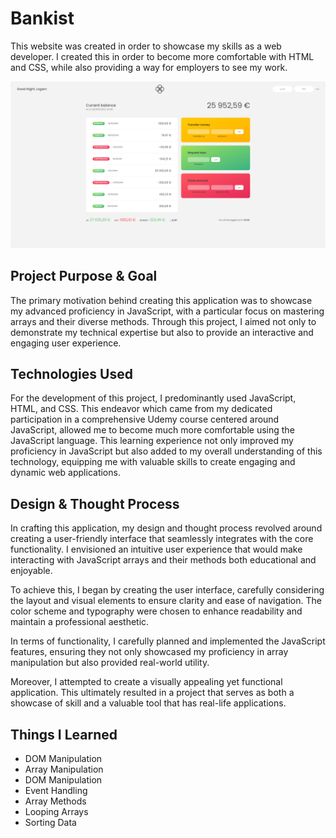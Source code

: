 # **Bankist**
This website was created in order to showcase my skills as a web developer. I created this in order to become more comfortable with HTML and CSS, while also providing a way for employers to see my work.

![alt text](https://github.com/loganmceldowney/Bankist/blob/main/bankist-app-full.png?raw=true)

## **Project Purpose & Goal**
The primary motivation behind creating this application was to showcase my advanced proficiency in JavaScript, with a particular focus on mastering arrays and their diverse methods. Through this project, I aimed not only to demonstrate my technical expertise but also to provide an interactive and engaging user experience.

## **Technologies Used**
For the development of this project, I predominantly used JavaScript, HTML, and CSS. This endeavor which came from my dedicated participation in a comprehensive Udemy course centered around JavaScript, allowed me to become much more comfortable using the JavaScript language. This learning experience not only improved my proficiency in JavaScript but also added to my overall understanding of this technology, equipping me with valuable skills to create engaging and dynamic web applications.

## **Design & Thought Process**
In crafting this application, my design and thought process revolved around creating a user-friendly interface that seamlessly integrates with the core functionality. I envisioned an intuitive user experience that would make interacting with JavaScript arrays and their methods both educational and enjoyable.

To achieve this, I began by creating the user interface, carefully considering the layout and visual elements to ensure clarity and ease of navigation. The color scheme and typography were chosen to enhance readability and maintain a professional aesthetic.

In terms of functionality, I carefully planned and implemented the JavaScript features, ensuring they not only showcased my proficiency in array manipulation but also provided real-world utility. 

Moreover, I attempted to create a visually appealing yet functional application. This ultimately resulted in a project that serves as both a showcase of skill and a valuable tool that has real-life applications.

## **Things I Learned**
* DOM Manipulation
* Array Manipulation
* DOM Manipulation
* Event Handling
* Array Methods
* Looping Arrays
* Sorting Data
